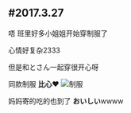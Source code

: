 #2017.3.27
---------------------------------------
唔 班里好多小姐姐开始穿制服了

心情好复杂2333

但是和とさん一起穿很开心呀

同款制服 **比心♥**
![制服][1]


妈妈寄的吃的也到了  **おいしい**wwww


  [1]: http://a4.qpic.cn/psb?/V12ooe400iYeN7/ldz0HR.g6nFyTrSgsoOKx1V9ykSm61LBnr9hTRCd83o!/b/dB8BAAAAAAAA&ek=1&kp=1&pt=0&bo=HAKaAwAAAAAFF7M!&tm=1490605200&sce=60-2-2&rf=viewer_4